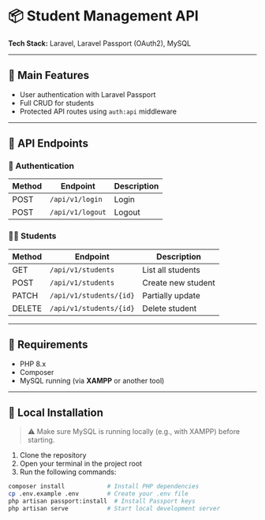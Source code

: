 # 📦 Student Management API

**Tech Stack:** Laravel, Laravel Passport (OAuth2), MySQL

---

## 🔐 Main Features

- User authentication with Laravel Passport
- Full CRUD for students
- Protected API routes using `auth:api` middleware

---

## 📘 API Endpoints

### 🔐 Authentication
| Method | Endpoint           | Description       |
|--------|--------------------|-------------------|
| POST   | `/api/v1/login`    | Login             |
| POST   | `/api/v1/logout`   | Logout            |

### 👨‍🎓 Students
| Method | Endpoint                      | Description           |
|--------|-------------------------------|-----------------------|
| GET    | `/api/v1/students`            | List all students     |
| POST   | `/api/v1/students`            | Create new student    |
| PATCH  | `/api/v1/students/{id}`       | Partially update      |
| DELETE | `/api/v1/students/{id}`       | Delete student        |

---

## 🧪 Requirements

- PHP 8.x
- Composer
- MySQL running (via **XAMPP** or another tool)

---

## 🚀 Local Installation

> ⚠️ Make sure MySQL is running locally (e.g., with XAMPP) before starting.

1. Clone the repository  
2. Open your terminal in the project root  
3. Run the following commands:

```bash
composer install            # Install PHP dependencies
cp .env.example .env        # Create your .env file
php artisan passport:install  # Install Passport keys
php artisan serve           # Start local development server
